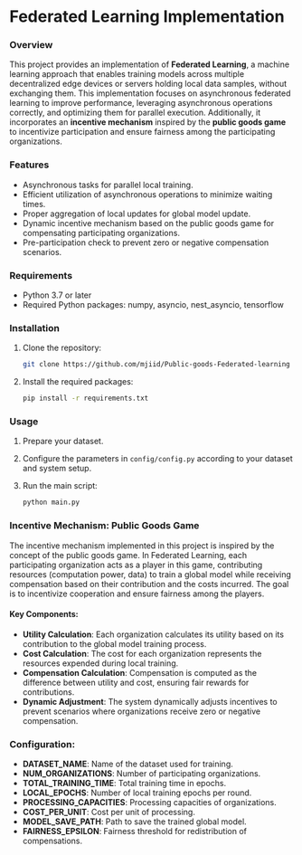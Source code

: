 # Federated Learning Implementation
### Overview
This project provides an implementation of **Federated Learning**, a machine learning approach that enables training models across multiple decentralized edge devices or servers holding local data samples, without exchanging them. This implementation focuses on asynchronous federated learning to improve performance, leveraging asynchronous operations correctly, and optimizing them for parallel execution. Additionally, it incorporates an **incentive mechanism** inspired by the **public goods game** to incentivize participation and ensure fairness among the participating organizations.

### Features
- Asynchronous tasks for parallel local training.
- Efficient utilization of asynchronous operations to minimize waiting times.
- Proper aggregation of local updates for global model update.
- Dynamic incentive mechanism based on the public goods game for compensating participating organizations.
- Pre-participation check to prevent zero or negative compensation scenarios.

### Requirements
- Python 3.7 or later
- Required Python packages: numpy, asyncio, nest_asyncio, tensorflow

### Installation
1. Clone the repository:
    ```bash
    git clone https://github.com/mjiid/Public-goods-Federated-learning
    ```

2. Install the required packages:
    ```bash
    pip install -r requirements.txt
    ```

### Usage
1. Prepare your dataset.

2. Configure the parameters in `config/config.py` according to your dataset and system setup.

3. Run the main script:
    ```bash
    python main.py
    ```

### Incentive Mechanism: Public Goods Game
The incentive mechanism implemented in this project is inspired by the concept of the public goods game. In Federated Learning, each participating organization acts as a player in this game, contributing resources (computation power, data) to train a global model while receiving compensation based on their contribution and the costs incurred. The goal is to incentivize cooperation and ensure fairness among the players.

#### Key Components:
- **Utility Calculation**: Each organization calculates its utility based on its contribution to the global model training process.
- **Cost Calculation**: The cost for each organization represents the resources expended during local training.
- **Compensation Calculation**: Compensation is computed as the difference between utility and cost, ensuring fair rewards for contributions.
- **Dynamic Adjustment**: The system dynamically adjusts incentives to prevent scenarios where organizations receive zero or negative compensation.

### Configuration:
- **DATASET_NAME**: Name of the dataset used for training.
- **NUM_ORGANIZATIONS**: Number of participating organizations.
- **TOTAL_TRAINING_TIME**: Total training time in epochs.
- **LOCAL_EPOCHS**: Number of local training epochs per round.
- **PROCESSING_CAPACITIES**: Processing capacities of organizations.
- **COST_PER_UNIT**: Cost per unit of processing.
- **MODEL_SAVE_PATH**: Path to save the trained global model.
- **FAIRNESS_EPSILON**: Fairness threshold for redistribution of compensations.